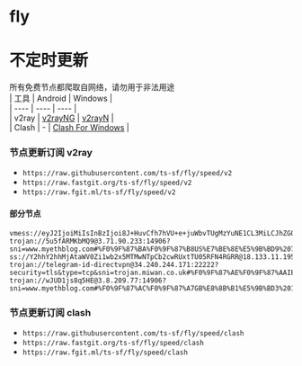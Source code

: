 # fly
# 不定时更新
所有免费节点都爬取自网络，请勿用于非法用途  
|  工具  | Android  | Windows  |  
|  ----  | ----   | ----  |  
| v2ray  | [v2rayNG](https://github.com/2dust/v2rayNG/releases) | [v2rayN](https://github.com/2dust/v2rayN/releases) |  
| Clash  | - | [Clash For Windows](https://github.com/2dust/clashN/releases) | 
  
### 节点更新订阅  v2ray
- `https://raw.githubusercontent.com/ts-sf/fly/speed/v2`  
- `https://raw.fastgit.org/ts-sf/fly/speed/v2`  
- `https://raw.fgit.ml/ts-sf/fly/speed/v2`  
#### 部分节点  
``` 
vmess://eyJ2IjoiMiIsInBzIjoi8J+HuvCfh7hVU+e+juWbvTUgMzYuNE1CL3MiLCJhZGQiOiJzZXJ2ZXIyLmJlaGVzaHRiYW5laC5jb20iLCJwb3J0IjoiODg4MCIsImlkIjoiODQyMGVlMzgtNGNmNi00ZDc5LWE5ZWMtMjczMTIwN2NmODNhIiwiYWlkIjoiMCIsInNjeSI6ImF1dG8iLCJuZXQiOiJ3cyIsInR5cGUiOiJub25lIiwiaG9zdCI6InNlcnZlcjIuYmVoZXNodGJhbmVoLmNvbSIsInBhdGgiOiIvIiwidGxzIjoiIiwic25pIjoiIiwidGVzdF9uYW1lIjoiVVPnvo7lm701In0=
trojan://5u5fARMKbMQ9@3.71.90.233:14906?sni=www.myethblog.com#%F0%9F%87%BA%F0%9F%87%B8US%E7%BE%8E%E5%9B%BD9%20713.0KB%2Fs
ss://Y2hhY2hhMjAtaWV0Zi1wb2x5MTMwNTpCb2cwRUxtTU05RFN4RGRR@18.133.11.195:443#%F0%9F%87%BA%F0%9F%87%B8US%E7%BE%8E%E5%9B%BD10%2019.6MB%2Fs
trojan://telegram-id-directvpn@34.240.244.171:22222?security=tls&type=tcp&sni=trojan.miwan.co.uk#%F0%9F%87%AE%F0%9F%87%AAIE%E7%88%B1%E5%B0%94%E5%85%B0%2024.8MB%2Fs
trojan://wJUD1js8q5HE@3.8.209.77:14906?sni=www.myethblog.com#%F0%9F%87%AC%F0%9F%87%A7GB%E8%8B%B1%E5%9B%BD3%20148.6KB%2Fs
```
### 节点更新订阅  clash
- `https://raw.githubusercontent.com/ts-sf/fly/speed/clash`  
- `https://raw.fastgit.org/ts-sf/fly/speed/clash`  
- `https://raw.fgit.ml/ts-sf/fly/speed/clash`  



